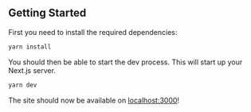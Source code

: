 ## Getting Started

First you need to install the required dependencies:

```bash
yarn install
```

You should then be able to start the dev process. This will start up your Next.js server.

```bash
yarn dev
```

The site should now be available on [localhost:3000](http://localhost:3000)!
